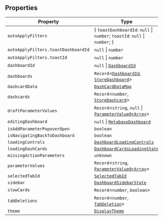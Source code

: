 ## Properties

| Property                                                               | Type                                                                                |
| ---------------------------------------------------------------------- | ----------------------------------------------------------------------------------- |
| <a id="autoapplyfilters"></a> `autoApplyFilters`                       | \{ `toastDashboardId`: `null` \| `number`; `toastId`: `null` \| `number`; \}        |
| `autoApplyFilters.toastDashboardId`                                    | `null` \| `number`                                                                  |
| `autoApplyFilters.toastId`                                             | `null` \| `number`                                                                  |
| <a id="dashboardid"></a> `dashboardId`                                 | `null` \| [`DashboardId`](DashboardId.md)                                           |
| <a id="dashboards"></a> `dashboards`                                   | `Record`\<[`DashboardId`](DashboardId.md), [`StoreDashboard`](StoreDashboard.md)\>  |
| <a id="dashcarddata"></a> `dashcardData`                               | [`DashCardDataMap`](DashCardDataMap.md)                                             |
| <a id="dashcards"></a> `dashcards`                                     | `Record`\<`number`, [`StoreDashcard`](StoreDashcard.md)\>                           |
| <a id="draftparametervalues"></a> `draftParameterValues`               | `Record`\<`string`, `null` \| [`ParameterValueOrArray`](ParameterValueOrArray.md)\> |
| <a id="editingdashboard"></a> `editingDashboard`                       | `null` \| [`MetabaseDashboard`](../MetabaseDashboard.md)                            |
| <a id="isaddparameterpopoveropen"></a> `isAddParameterPopoverOpen`     | `boolean`                                                                           |
| <a id="isnavigatingbacktodashboard"></a> `isNavigatingBackToDashboard` | `boolean`                                                                           |
| <a id="loadingcontrols"></a> `loadingControls`                         | [`DashboardLoadingControls`](DashboardLoadingControls.md)                           |
| <a id="loadingdashcards"></a> `loadingDashCards`                       | [`DashboardCardsLoadingState`](DashboardCardsLoadingState.md)                       |
| <a id="missingactionparameters"></a> `missingActionParameters`         | `unknown`                                                                           |
| <a id="parametervalues"></a> `parameterValues`                         | `Record`\<`string`, [`ParameterValueOrArray`](ParameterValueOrArray.md)\>           |
| <a id="selectedtabid"></a> `selectedTabId`                             | [`SelectedTabId`](SelectedTabId.md)                                                 |
| <a id="sidebar"></a> `sidebar`                                         | [`DashboardSidebarState`](DashboardSidebarState.md)                                 |
| <a id="slowcards"></a> `slowCards`                                     | `Record`\<`number`, `boolean`\>                                                     |
| <a id="tabdeletions"></a> `tabDeletions`                               | `Record`\<`number`, [`TabDeletion`](TabDeletion.md)\>                               |
| <a id="theme"></a> `theme`                                             | [`DisplayTheme`](DisplayTheme.md)                                                   |
